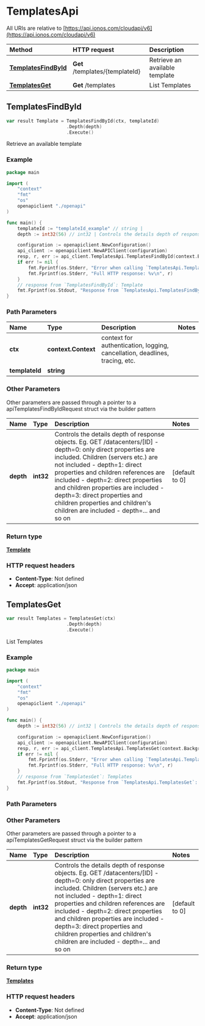 # TemplatesApi

All URIs are relative to [https://api.ionos.com/cloudapi/v6](https://api.ionos.com/cloudapi/v6)

| Method | HTTP request | Description |
| :--- | :--- | :--- |
| [**TemplatesFindById**](templatesapi.md#TemplatesFindById) | **Get** /templates/{templateId} | Retrieve an available template |
| [**TemplatesGet**](templatesapi.md#TemplatesGet) | **Get** /templates | List Templates |

## TemplatesFindById

```go
var result Template = TemplatesFindById(ctx, templateId)
                      .Depth(depth)
                      .Execute()
```

Retrieve an available template

### Example

```go
package main

import (
    "context"
    "fmt"
    "os"
    openapiclient "./openapi"
)

func main() {
    templateId := "templateId_example" // string | 
    depth := int32(56) // int32 | Controls the details depth of response objects.  Eg. GET /datacenters/[ID]  - depth=0: only direct properties are included. Children (servers etc.) are not included  - depth=1: direct properties and children references are included  - depth=2: direct properties and children properties are included  - depth=3: direct properties and children properties and children's children are included  - depth=... and so on (optional) (default to 0)

    configuration := openapiclient.NewConfiguration()
    api_client := openapiclient.NewAPIClient(configuration)
    resp, r, err := api_client.TemplatesApi.TemplatesFindById(context.Background(), templateId).Depth(depth).Execute()
    if err != nil {
        fmt.Fprintf(os.Stderr, "Error when calling `TemplatesApi.TemplatesFindById``: %v\n", err)
        fmt.Fprintf(os.Stderr, "Full HTTP response: %v\n", r)
    }
    // response from `TemplatesFindById`: Template
    fmt.Fprintf(os.Stdout, "Response from `TemplatesApi.TemplatesFindById`: %v\n", resp)
}
```

### Path Parameters

| Name | Type | Description | Notes |
| :--- | :--- | :--- | :--- |
| **ctx** | **context.Context** | context for authentication, logging, cancellation, deadlines, tracing, etc. |  |
| **templateId** | **string** |  |  |

### Other Parameters

Other parameters are passed through a pointer to a apiTemplatesFindByIdRequest struct via the builder pattern

| Name | Type | Description | Notes |
| :--- | :--- | :--- | :--- |
| **depth** | **int32** | Controls the details depth of response objects.  Eg. GET /datacenters/\[ID\]  - depth=0: only direct properties are included. Children \(servers etc.\) are not included  - depth=1: direct properties and children references are included  - depth=2: direct properties and children properties are included  - depth=3: direct properties and children properties and children's children are included  - depth=... and so on | \[default to 0\] |

### Return type

[**Template**](../models/template.md)

### HTTP request headers

* **Content-Type**: Not defined
* **Accept**: application/json

## TemplatesGet

```go
var result Templates = TemplatesGet(ctx)
                      .Depth(depth)
                      .Execute()
```

List Templates

### Example

```go
package main

import (
    "context"
    "fmt"
    "os"
    openapiclient "./openapi"
)

func main() {
    depth := int32(56) // int32 | Controls the details depth of response objects.  Eg. GET /datacenters/[ID]  - depth=0: only direct properties are included. Children (servers etc.) are not included  - depth=1: direct properties and children references are included  - depth=2: direct properties and children properties are included  - depth=3: direct properties and children properties and children's children are included  - depth=... and so on (optional) (default to 0)

    configuration := openapiclient.NewConfiguration()
    api_client := openapiclient.NewAPIClient(configuration)
    resp, r, err := api_client.TemplatesApi.TemplatesGet(context.Background()).Depth(depth).Execute()
    if err != nil {
        fmt.Fprintf(os.Stderr, "Error when calling `TemplatesApi.TemplatesGet``: %v\n", err)
        fmt.Fprintf(os.Stderr, "Full HTTP response: %v\n", r)
    }
    // response from `TemplatesGet`: Templates
    fmt.Fprintf(os.Stdout, "Response from `TemplatesApi.TemplatesGet`: %v\n", resp)
}
```

### Path Parameters

### Other Parameters

Other parameters are passed through a pointer to a apiTemplatesGetRequest struct via the builder pattern

| Name | Type | Description | Notes |
| :--- | :--- | :--- | :--- |
| **depth** | **int32** | Controls the details depth of response objects.  Eg. GET /datacenters/\[ID\]  - depth=0: only direct properties are included. Children \(servers etc.\) are not included  - depth=1: direct properties and children references are included  - depth=2: direct properties and children properties are included  - depth=3: direct properties and children properties and children's children are included  - depth=... and so on | \[default to 0\] |

### Return type

[**Templates**](../models/templates.md)

### HTTP request headers

* **Content-Type**: Not defined
* **Accept**: application/json

